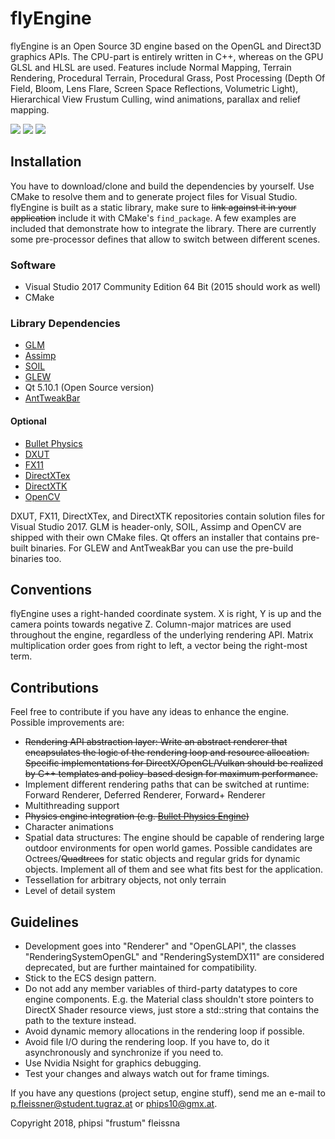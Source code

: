 # flyEngine
flyEngine is an Open Source 3D engine based on the OpenGL and Direct3D graphics APIs. The CPU-part is entirely written in C++, whereas on the GPU GLSL and HLSL are used. Features include Normal Mapping, Terrain Rendering, Procedural Terrain, Procedural Grass, Post Processing (Depth Of Field, Bloom, Lens Flare, Screen Space Reflections, Volumetric Light), Hierarchical View Frustum Culling, wind animations, parallax and relief mapping.

![](https://github.com/fleissna/flyEngine/blob/master/screenshots/screenshot0.png)
![](https://github.com/fleissna/flyEngine/blob/master/screenshots/screenshot1.png)
![](https://github.com/fleissna/flyEngine/blob/master/screenshots/screenshot2.png)

## Installation
You have to download/clone and build the dependencies by yourself. Use CMake to resolve them and to generate project files for Visual Studio. flyEngine is built as a static library, make sure to <s>link against it in your application</s> include it with CMake's ```find_package```. A few examples are included that demonstrate how to integrate the library. There are currently some pre-processor defines that allow to switch between different scenes.

### Software
* Visual Studio 2017 Community Edition 64 Bit (2015 should work as well)
* CMake
### Library Dependencies
* [GLM](https://glm.g-truc.net/0.9.9/index.html)
* [Assimp](https://github.com/assimp/assimp)
* [SOIL](https://github.com/kbranigan/Simple-OpenGL-Image-Library)
* [GLEW](http://glew.sourceforge.net/)
* Qt 5.10.1 (Open Source version)
* [AntTweakBar](http://anttweakbar.sourceforge.net/doc/)
#### Optional
* [Bullet Physics](https://github.com/bulletphysics/bullet3)
* [DXUT](https://github.com/Microsoft/DXUT)
* [FX11](https://github.com/Microsoft/FX11)
* [DirectXTex](https://github.com/Microsoft/DirectXTex)
* [DirectXTK](https://github.com/Microsoft/DirectXTK)
* [OpenCV](https://github.com/opencv/opencv)

DXUT, FX11, DirectXTex, and DirectXTK repositories contain solution files for Visual Studio 2017. GLM is header-only, SOIL, Assimp and OpenCV are shipped with their own CMake files. Qt offers an installer that contains pre-built binaries. For GLEW and AntTweakBar you can use the pre-build binaries too.

## Conventions
flyEngine uses a right-handed coordinate system. X is right, Y is up and the camera points towards negative Z. Column-major matrices are used throughout the engine, regardless of the underlying rendering API. Matrix multiplication order goes from right to left, a vector being the right-most term.

## Contributions
Feel free to contribute if you have any ideas to enhance the engine.
Possible improvements are:
* <s>Rendering API abstraction layer: Write an abstract renderer that encapsulates the logic of the rendering loop and resource allocation. Specific implementations for DirectX/OpenGL/Vulkan should be realized by C++ templates and policy-based design for maximum performance.</s>
* Implement different rendering paths that can be switched at runtime: Forward Renderer, Deferred Renderer, Forward+ Renderer
* Multithreading support
* <s>Physics engine integration (e.g. [Bullet Physics Engine](https://github.com/bulletphysics/bullet3))</s>
* Character animations
* Spatial data structures: The engine should be capable of rendering large outdoor environments for open world games. Possible candidates are Octrees/<s>Quadtrees</s> for static objects and regular grids for dynamic objects. Implement all of them and see what fits best for the application.
* Tessellation for arbitrary objects, not only terrain
* Level of detail system
## Guidelines
* Development goes into "Renderer" and "OpenGLAPI", the classes "RenderingSystemOpenGL" and "RenderingSystemDX11" are considered deprecated, but are further maintained for compatibility. 
* Stick to the ECS design pattern.
* Do not add any member variables of third-party datatypes to core engine components. E.g. the Material class shouldn't store pointers to DirectX Shader resource views, just store a std::string that contains the path to the texture instead.
* Avoid dynamic memory allocations in the rendering loop if possible.
* Avoid file I/O during the rendering loop. If you have to, do it asynchronously and synchronize if you need to.
* Use Nvidia Nsight for graphics debugging.
* Test your changes and always watch out for frame timings.

If you have any questions (project setup, engine stuff), send me an e-mail to [p.fleissner@student.tugraz.at](mailto:p.fleissner@student.tugraz.at) or [phips10@gmx.at](mailto:phips10@gmx.at).

Copyright 2018, phipsi "frustum" fleissna
